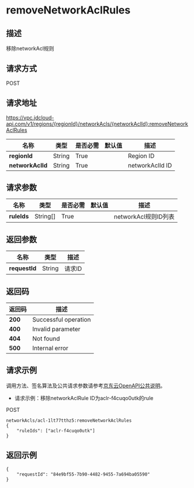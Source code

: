 # removeNetworkAclRules


## 描述
移除networkAcl规则

## 请求方式
POST

## 请求地址
https://vpc.jdcloud-api.com/v1/regions/{regionId}/networkAcls/{networkAclId}:removeNetworkAclRules

|名称|类型|是否必需|默认值|描述|
|---|---|---|---|---|
|**regionId**|String|True| |Region ID|
|**networkAclId**|String|True| |networkAclId ID|

## 请求参数
|名称|类型|是否必需|默认值|描述|
|---|---|---|---|---|
|**ruleIds**|String[]|True| |networkAcl规则ID列表|


## 返回参数
|名称|类型|描述|
|---|---|---|
|**requestId**|String|请求ID|


## 返回码
|返回码|描述|
|---|---|
|**200**|Successful operation|
|**400**|Invalid parameter|
|**404**|Not found|
|**500**|Internal error|

## 请求示例

调用方法、签名算法及公共请求参数请参考[京东云OpenAPI公共说明](https://docs.jdcloud.com/common-declaration/api/introduction)。

- 请求示例：移除networkAclRule ID为aclr-f4cuqo0utk的rule

POST
```
networkAcls/acl-1lt77tthz5:removeNetworkAclRules
{
    "ruleIds": ["aclr-f4cuqo0utk"]
}

```

## 返回示例
```
{
    "requestId": "84e9bf55-7b90-4482-9455-7a694ba05590"
}
```
